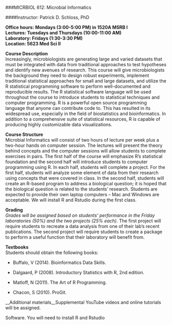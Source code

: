 ###MICRBIOL 612:  Microbial Informatics

####Instructor:  Patrick D. Schloss, PhD

**Office hours:  Mondays (3:00-5:00 PM) in 1520A MSRB I**  
**Lectures:  Tuesdays and Thursdays (10:00-11:00 AM)**  
**Laboratory:  Fridays (1:30-3:30 PM)**  
**Location: 5623 Med Sci II**



**Course Description**  
Increasingly, microbiologists are generating large and varied datasets that must be integrated with data from traditional approaches to test hypotheses and identify new avenues of research.  This course will give microbiologists the background they need to design robust experiments, implement traditional statistical approaches for small and large datasets, and utilize the R statistical programming software to perform well-documented and reproducible results.  The R statistical software language will be used throughout the course to introduce students to statistical techniques and computer programming.  R is a powerful open source programming language that anyone can contribute code to.  This has resulted in its widespread use, especially in the field of biostatistics and bioinformatics.  In addition to a comprehensive suite of statistical resources, R is capable of producing highly customizable data visualizations.

**Course Structure**  
Microbial Informatics will consist of two hours of lecture per week plus a two-hour hands on computer session.  The lectures will present the theory behind concepts and the computer sessions will allow students to complete exercises in pairs.  The first half of the course will emphasize R’s statistical foundation and the second half will introduce students to computer programming using R.  In each half, students will complete a project.  For the first half, students will analyze some element of data from their research using concepts that were covered in class.  In the second half, students will create an R-based program to address a biological question; it is hoped that the biological question is related to the students’ research.  Students are expected to provide their own laptop computers – Mac and Windows are acceptable.  We will install R and Rstudio during the first class.

**Grading**  
_Grades will be assigned based on students’ performance in the Friday laboratories (50%) and the two projects (25% each)._ The first project will require students to recreate a data analysis from one of their lab’s recent publications. The second project will require students to create a package to perform a useful function that their laboratory will benefit from.

__Textbooks__  
Students should obtain the following books:

+ Buffalo, V (2014). Bioinformatics Data Skills.

+ Dalgaard, P (2008).  Introductory Statistics with R, 2nd edition.

+ Matloff, N  (2011).  The Art of R Programming.

+ Chacon, S (2010). ProGit.

__Additional materials__Supplemental YouTube videos and online tutorials will be assigned.
 
Software. You will need to install R and Rstudio
